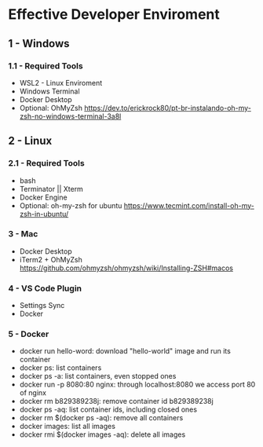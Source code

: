 # Effective Developer Enviroment

## 1 - Windows

### 1.1 - Required Tools
- WSL2 - Linux Enviroment
- Windows Terminal
- Docker Desktop
- Optional: OhMyZsh https://dev.to/erickrock80/pt-br-instalando-oh-my-zsh-no-windows-terminal-3a8l



## 2 - Linux
### 2.1 - Required Tools
- bash
- Terminator || Xterm
- Docker Engine
- Optional: oh-my-zsh for ubuntu https://www.tecmint.com/install-oh-my-zsh-in-ubuntu/

### 3 - Mac
- Docker Desktop
- iTerm2 + OhMyZsh https://github.com/ohmyzsh/ohmyzsh/wiki/Installing-ZSH#macos

### 4 - VS Code Plugin
- Settings Sync
- Docker

### 5 - Docker
- docker run hello-word: download "hello-world" image and run its container
- docker ps: list containers
- docker ps -a: list containers, even stopped ones
- docker run -p 8080:80 nginx: through localhost:8080 we access port 80 of nginx
- docker rm b829389238j: remove container id b829389238j
- docker ps -aq: list container ids, including closed ones
- docker rm $(docker ps -aq): remove all containers
- docker images: list all images
- docker rmi $(docker images -aq): delete all images


